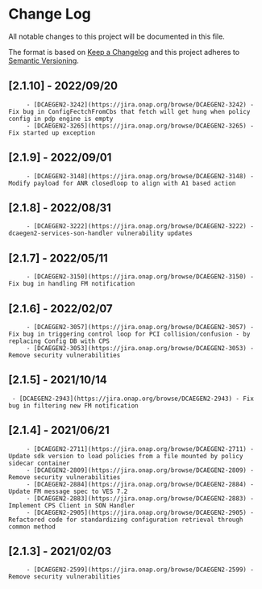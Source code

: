 # Change Log
All notable changes to this project will be documented in this file.

The format is based on [Keep a Changelog](http://keepachangelog.com/)
and this project adheres to [Semantic Versioning](http://semver.org/).

## [2.1.10] - 2022/09/20
         - [DCAEGEN2-3242](https://jira.onap.org/browse/DCAEGEN2-3242) - Fix bug in ConfigFectchFromCbs that fetch will get hung when policy config in pdp engine is empty
         - [DCAEGEN2-3265](https://jira.onap.org/browse/DCAEGEN2-3265) - Fix started up exception

## [2.1.9] - 2022/09/01
         - [DCAEGEN2-3148](https://jira.onap.org/browse/DCAEGEN2-3148) - Modify payload for ANR closedloop to align with A1 based action

## [2.1.8] - 2022/08/31
         - [DCAEGEN2-3222](https://jira.onap.org/browse/DCAEGEN2-3222) - dcaegen2-services-son-handler vulnerability updates

## [2.1.7] - 2022/05/11
         - [DCAEGEN2-3150](https://jira.onap.org/browse/DCAEGEN2-3150) - Fix bug in handling FM notification

## [2.1.6] - 2022/02/07
         - [DCAEGEN2-3057](https://jira.onap.org/browse/DCAEGEN2-3057) - Fix bug in triggering control loop for PCI collision/confusion - by replacing Config DB with CPS
         - [DCAEGEN2-3053](https://jira.onap.org/browse/DCAEGEN2-3053) - Remove security vulnerabilities

## [2.1.5] - 2021/10/14
	 - [DCAEGEN2-2943](https://jira.onap.org/browse/DCAEGEN2-2943) - Fix bug in filtering new FM notification

## [2.1.4] - 2021/06/21
         - [DCAEGEN2-2711](https://jira.onap.org/browse/DCAEGEN2-2711) - Update sdk version to load policies from a file mounted by policy sidecar container
         - [DCAEGEN2-2809](https://jira.onap.org/browse/DCAEGEN2-2809) - Remove security vulnerabilities
         - [DCAEGEN2-2884](https://jira.onap.org/browse/DCAEGEN2-2884) - Update FM message spec to VES 7.2
         - [DCAEGEN2-2883](https://jira.onap.org/browse/DCAEGEN2-2883) - Implement CPS Client in SON Handler
         - [DCAEGEN2-2905](https://jira.onap.org/browse/DCAEGEN2-2905) - Refactored code for standardizing configuration retrieval through common method

## [2.1.3] - 2021/02/03
         - [DCAEGEN2-2599](https://jira.onap.org/browse/DCAEGEN2-2599) - Remove security vulnerabilities
